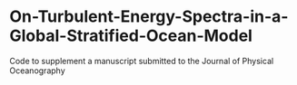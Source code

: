 # On-Turbulent-Energy-Spectra-in-a-Global-Stratified-Ocean-Model
Code to supplement a manuscript submitted to the Journal of Physical Oceanography
